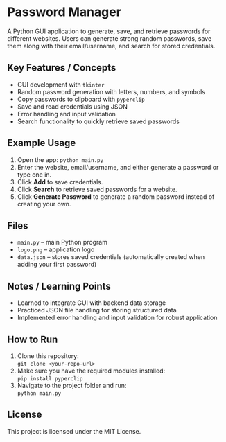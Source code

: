 # Password Manager

A Python GUI application to generate, save, and retrieve passwords for different websites. Users can generate strong random passwords, save them along with their email/username, and search for stored credentials.

## Key Features / Concepts
- GUI development with `tkinter`
- Random password generation with letters, numbers, and symbols
- Copy passwords to clipboard with `pyperclip`
- Save and read credentials using JSON
- Error handling and input validation
- Search functionality to quickly retrieve saved passwords

## Example Usage
1. Open the app:
`python main.py`
2. Enter the website, email/username, and either generate a password or type one in.
3. Click **Add** to save credentials.
4. Click **Search** to retrieve saved passwords for a website.
5. Click **Generate Password** to generate a random password instead of creating your own. 

## Files
- `main.py` – main Python program
- `logo.png` – application logo
- `data.json` – stores saved credentials (automatically created when adding your first password)

## Notes / Learning Points
- Learned to integrate GUI with backend data storage
- Practiced JSON file handling for storing structured data
- Implemented error handling and input validation for robust application

## How to Run
1. Clone this repository:  
`git clone <your-repo-url>`
2. Make sure you have the required modules installed:  
`pip install pyperclip`
3. Navigate to the project folder and run:  
`python main.py`
## License
This project is licensed under the MIT License.
